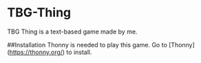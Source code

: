 # TBG-Thing
TBG Thing is a text-based game made by me.

##Installation
Thonny is needed to play this game. Go to [Thonny] (https://thonny.org/) to install.
